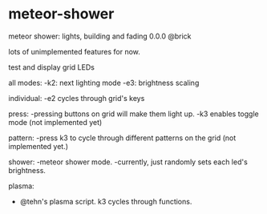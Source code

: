 # meteor-shower

meteor shower: lights, 
        building and fading
0.0.0 @brick

lots of unimplemented
features for now.


test and display grid LEDs

all modes:
-k2: next lighting mode
-e3: brightness scaling

individual: 
-e2 cycles through grid's keys

press: 
-pressing buttons on grid will 
make them light up. 
-k3 enables toggle mode
(not implemented yet)

pattern:
-press k3 to cycle through 
different patterns on the grid
(not implemented yet.)

shower:
-meteor shower mode. 
-currently, just randomly sets 
each led's brightness. 

plasma:
- @tehn's plasma script. 
k3 cycles through functions.